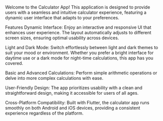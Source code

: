 Welcome to the Calculator App! This application is designed to provide users with a seamless and intuitive calculator experience, featuring a dynamic user interface that adapts to your preferences.

Features
Dynamic Interface: Enjoy an interactive and responsive UI that enhances user experience. The layout automatically adjusts to different screen sizes, ensuring optimal usability across devices.

Light and Dark Mode: Switch effortlessly between light and dark themes to suit your mood or environment. Whether you prefer a bright interface for daytime use or a dark mode for night-time calculations, this app has you covered.

Basic and Advanced Calculations: Perform simple arithmetic operations or delve into more complex calculations with ease.

User-Friendly Design: The app prioritizes usability with a clean and straightforward design, making it accessible for users of all ages.

Cross-Platform Compatibility: Built with Flutter, the calculator app runs smoothly on both Android and iOS devices, providing a consistent experience regardless of the platform.


